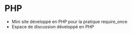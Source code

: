 # PHP
- Mini site développé en PHP pour la pratique require_once
- Espace de discussion développé en PHP
